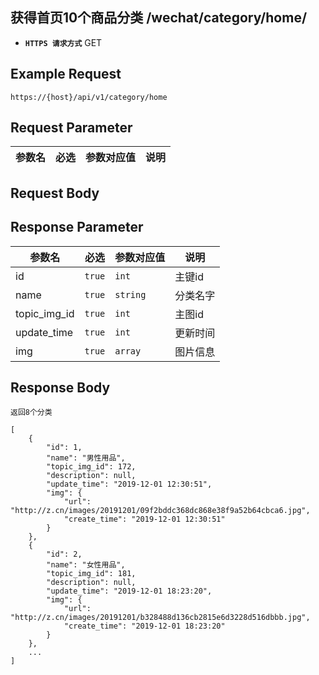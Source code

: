 ## 获得首页10个商品分类 /wechat/category/home/

- **`HTTPS 请求方式`** GET

## Example Request
```
https://{host}/api/v1/category/home
```

## Request Parameter

| 参数名       | 必选   | 参数对应值 | 说明                  |
| ------------ | ------ | ---------- | --------------------|



## Request Body


## Response Parameter

| 参数名              | 必选   | 参数对应值 | 说明                              |
| ------------------- | ------ | ---------- | --------------------------------|
| id                  | `true` | `int    `  | 主键id                          |
| name                | `true` | `string`   | 分类名字                         |
| topic_img_id        | `true` | `int`      | 主图id                           |
| update_time         | `true` | `int`      | 更新时间                         |
| img                 | `true` | `array`    | 图片信息                         |


## Response Body

```
返回8个分类

[
    {
        "id": 1,
        "name": "男性用品",
        "topic_img_id": 172,
        "description": null,
        "update_time": "2019-12-01 12:30:51",
        "img": {
            "url": "http://z.cn/images/20191201/09f2bddc368dc868e38f9a52b64cbca6.jpg",
            "create_time": "2019-12-01 12:30:51"
        }
    },
    {
        "id": 2,
        "name": "女性用品",
        "topic_img_id": 181,
        "description": null,
        "update_time": "2019-12-01 18:23:20",
        "img": {
            "url": "http://z.cn/images/20191201/b328488d136cb2815e6d3228d516dbbb.jpg",
            "create_time": "2019-12-01 18:23:20"
        }
    },
    ...
]
```

